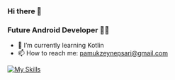 ### Hi there 👋
### Future Android Developer 💪💪



- 🌱 I’m currently learning Kotlin
- 📫 How to reach me: pamukzeynepsari@gmail.com

[![My Skills](https://skills.thijs.gg/icons?i=js,html,css)](https://skills.thijs.gg)

